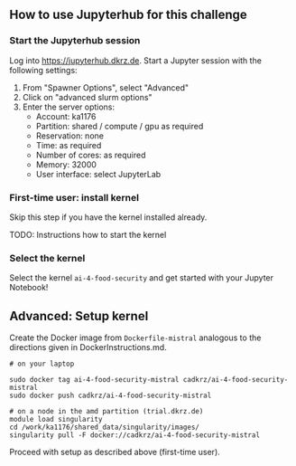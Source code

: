 ## How to use Jupyterhub for this challenge

### Start the Jupyterhub session

Log into https://jupyterhub.dkrz.de. Start a Jupyter session with the following settings:

1. From "Spawner Options", select "Advanced"
2. Click on "advanced slurm options"
3. Enter the server options:
    * Account: ka1176
    * Partition: shared / compute / gpu as required
    * Reservation: none
    * Time: as required
    * Number of cores: as required
    * Memory: 32000 
    * User interface: select JupyterLab

### First-time user: install kernel

Skip this step if you have the kernel installed already.

TODO: Instructions how to start the kernel

### Select the kernel

Select the kernel `ai-4-food-security` and get started with your Jupyter Notebook!

## Advanced: Setup kernel

Create the Docker image from `Dockerfile-mistral` analogous to the directions given in DockerInstructions.md.

```
# on your laptop

sudo docker tag ai-4-food-security-mistral cadkrz/ai-4-food-security-mistral
sudo docker push cadkrz/ai-4-food-security-mistral
```

```
# on a node in the amd partition (trial.dkrz.de)
module load singularity
cd /work/ka1176/shared_data/singularity/images/
singularity pull -F docker://cadkrz/ai-4-food-security-mistral
```

Proceed with setup as described above (first-time user).
